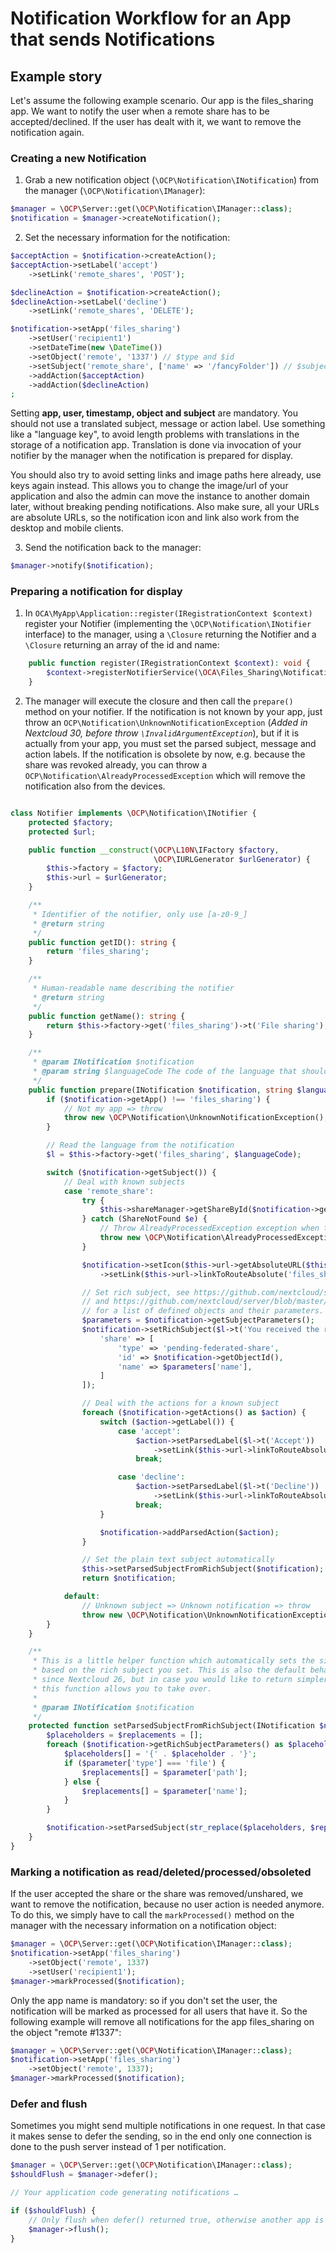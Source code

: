 # Notification Workflow for an App that sends Notifications

## Example story

Let's assume the following example scenario. Our app is the files_sharing app. We want
to notify the user when a remote share has to be accepted/declined. If the user has dealt
with it, we want to remove the notification again.

### Creating a new Notification

  1. Grab a new notification object (`\OCP\Notification\INotification`) from the manager
  (`\OCP\Notification\IManager`):
```php
$manager = \OCP\Server::get(\OCP\Notification\IManager::class);
$notification = $manager->createNotification();
```

  2. Set the necessary information for the notification:
```php
$acceptAction = $notification->createAction();
$acceptAction->setLabel('accept')
    ->setLink('remote_shares', 'POST');

$declineAction = $notification->createAction();
$declineAction->setLabel('decline')
    ->setLink('remote_shares', 'DELETE');

$notification->setApp('files_sharing')
    ->setUser('recipient1')
    ->setDateTime(new \DateTime())
    ->setObject('remote', '1337') // $type and $id
    ->setSubject('remote_share', ['name' => '/fancyFolder']) // $subject and $parameters
    ->addAction($acceptAction)
    ->addAction($declineAction)
;
```
  Setting **app, user, timestamp, object and subject** are mandatory. You should not use a
  translated subject, message or action label. Use something like a "language key", to avoid
  length problems with translations in the storage of a notification app. Translation is done
  via invocation of your notifier by the manager when the notification is prepared for display.

  You should also try to avoid setting links and image paths here already, use keys again instead.
  This allows you to change the image/url of your application and also the admin can move the instance
  to another domain later, without breaking pending notifications. Also make sure, all your URLs are
  absolute URLs, so the notification icon and link also work from the desktop and mobile clients.

  3. Send the notification back to the manager:
```php
$manager->notify($notification);
```

### Preparing a notification for display

1. In `OCA\MyApp\Application::register(IRegistrationContext $context)` register your Notifier (implementing the `\OCP\Notification\INotifier` interface) to the manager,
  using a `\Closure` returning the Notifier and a `\Closure` returning an array of the id and name:
```php
	public function register(IRegistrationContext $context): void {
		$context->registerNotifierService(\OCA\Files_Sharing\Notification\Notifier::class);
	}
```

2. The manager will execute the closure and then call the `prepare()` method on your notifier.
  If the notification is not known by your app, just throw an `OCP\Notification\UnknownNotificationException` (*Added in Nextcloud 30, before throw `\InvalidArgumentException`*),
  but if it is actually from your app, you must set the parsed subject, message and action labels.
  If the notification is obsolete by now, e.g. because the share was revoked already, you can throw a `OCP\Notification\AlreadyProcessedException` which will remove the notification also from the devices.
```php

class Notifier implements \OCP\Notification\INotifier {
	protected $factory;
	protected $url;

	public function __construct(\OCP\L10N\IFactory $factory,
								\OCP\IURLGenerator $urlGenerator) {
		$this->factory = $factory;
		$this->url = $urlGenerator;
	}

	/**
	 * Identifier of the notifier, only use [a-z0-9_]
	 * @return string
	 */
	public function getID(): string {
		return 'files_sharing';
	}

	/**
	 * Human-readable name describing the notifier
	 * @return string
	 */
	public function getName(): string {
		return $this->factory->get('files_sharing')->t('File sharing');
	}

	/**
	 * @param INotification $notification
	 * @param string $languageCode The code of the language that should be used to prepare the notification
	 */
	public function prepare(INotification $notification, string $languageCode): INotification {
		if ($notification->getApp() !== 'files_sharing') {
			// Not my app => throw
			throw new \OCP\Notification\UnknownNotificationException();
		}

		// Read the language from the notification
		$l = $this->factory->get('files_sharing', $languageCode);

		switch ($notification->getSubject()) {
			// Deal with known subjects
			case 'remote_share':
				try {
					$this->shareManager->getShareById($notification->getObjectId(), $notification->getUser());
				} catch (ShareNotFound $e) {
					// Throw AlreadyProcessedException exception when the notification has already been solved and can be removed.
					throw new \OCP\Notification\AlreadyProcessedException();
				}

				$notification->setIcon($this->url->getAbsoluteURL($this->url->imagePath('core', 'actions/share.svg')))
					->setLink($this->url->linkToRouteAbsolute('files_sharing.RemoteShare.overview', ['id' => $notification->getObjectId()]));

				// Set rich subject, see https://github.com/nextcloud/server/issues/1706 for more information
				// and https://github.com/nextcloud/server/blob/master/lib/public/RichObjectStrings/Definitions.php
				// for a list of defined objects and their parameters.
				$parameters = $notification->getSubjectParameters();
				$notification->setRichSubject($l->t('You received the remote share "{share}"'), [
					'share' => [
						'type' => 'pending-federated-share',
						'id' => $notification->getObjectId(),
						'name' => $parameters['name'],
					]
				]);

				// Deal with the actions for a known subject
				foreach ($notification->getActions() as $action) {
					switch ($action->getLabel()) {
						case 'accept':
							$action->setParsedLabel($l->t('Accept'))
								->setLink($this->url->linkToRouteAbsolute('files_sharing.RemoteShare.accept', ['id' => $notification->getObjectId()]), 'POST');
							break;

						case 'decline':
							$action->setParsedLabel($l->t('Decline'))
								->setLink($this->url->linkToRouteAbsolute('files_sharing.RemoteShare.decline', ['id' => $notification->getObjectId()]), 'DELETE');
							break;
					}

					$notification->addParsedAction($action);
				}

				// Set the plain text subject automatically
				$this->setParsedSubjectFromRichSubject($notification);
				return $notification;

			default:
				// Unknown subject => Unknown notification => throw
				throw new \OCP\Notification\UnknownNotificationException();
		}
	}

	/**
	 * This is a little helper function which automatically sets the simple parsed subject
	 * based on the rich subject you set. This is also the default behaviour of the API
	 * since Nextcloud 26, but in case you would like to return simpler or other strings,
	 * this function allows you to take over.
	 *
	 * @param INotification $notification
	 */
	protected function setParsedSubjectFromRichSubject(INotification $notification): void {
		$placeholders = $replacements = [];
		foreach ($notification->getRichSubjectParameters() as $placeholder => $parameter) {
			$placeholders[] = '{' . $placeholder . '}';
			if ($parameter['type'] === 'file') {
				$replacements[] = $parameter['path'];
			} else {
				$replacements[] = $parameter['name'];
			}
		}

		$notification->setParsedSubject(str_replace($placeholders, $replacements, $notification->getRichSubject()));
	}
}
```

### Marking a notification as read/deleted/processed/obsoleted

If the user accepted the share or the share was removed/unshared, we want to remove
the notification, because no user action is needed anymore. To do this, we simply have to
call the `markProcessed()` method on the manager with the necessary information on a
notification object:

```php
$manager = \OCP\Server::get(\OCP\Notification\IManager::class);
$notification->setApp('files_sharing')
    ->setObject('remote', 1337)
    ->setUser('recipient1');
$manager->markProcessed($notification);
```

Only the app name is mandatory: so if you don't set the user, the notification
will be marked as processed for all users that have it. So the following example will
remove all notifications for the app files_sharing on the object "remote #1337":

```php
$manager = \OCP\Server::get(\OCP\Notification\IManager::class);
$notification->setApp('files_sharing')
    ->setObject('remote', 1337);
$manager->markProcessed($notification);
```

### Defer and flush

Sometimes you might send multiple notifications in one request.
In that case it makes sense to defer the sending, so in the end only one connection
is done to the push server instead of 1 per notification.
```php
$manager = \OCP\Server::get(\OCP\Notification\IManager::class);
$shouldFlush = $manager->defer();

// Your application code generating notifications …

if ($shouldFlush) {
	// Only flush when defer() returned true, otherwise another app is already deferring
	$manager->flush();
}
```

